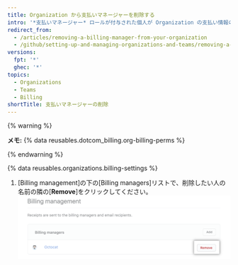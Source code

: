 ```yaml
---
title: Organization から支払いマネージャーを削除する
intro: '*支払いマネージャー* ロールが付与された個人が Organization の支払い情報の参照や変更を必要としなくなった場合、その個人のアクセスを Organization から削除することができます。'
redirect_from:
  - /articles/removing-a-billing-manager-from-your-organization
  - /github/setting-up-and-managing-organizations-and-teams/removing-a-billing-manager-from-your-organization
versions:
  fpt: '*'
  ghec: '*'
topics:
  - Organizations
  - Teams
  - Billing
shortTitle: 支払いマネージャーの削除
---
```


{% warning %}

**メモ:** {% data reusables.dotcom_billing.org-billing-perms %}

{% endwarning %}

{% data reusables.organizations.billing-settings %}
1. [Billing management]の下の[Billing managers]リストで、削除したい人の名前の隣の[**Remove**]をクリックしてください。 ![支払いマネージャーの削除](/assets/images/help/billing/settings_billing_managers_remove_manager.png)
